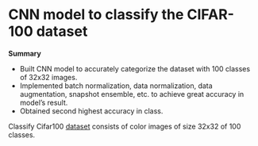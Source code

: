 # CNN model to classify the CIFAR-100 dataset

**Summary**

- Built CNN model to accurately categorize the dataset with 100 classes of 32x32 images.
- Implemented batch normalization, data normalization, data augmentation, snapshot ensemble, etc. to achieve great accuracy in model’s
result.
- Obtained second highest accuracy in class.

Classify Cifar100 [dataset](https://www.cs.toronto.edu/~kriz/cifar.html) consists of color images of size 32x32 of 100 classes.
